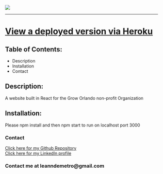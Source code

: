 

<!DOCTYPE html>
<html lang= "en">
<head>
<meta charset="UTF-8" />
<meta name="viewport" content="width=device-width, initial-scale=1.0">
<img src="https://i.imgur.com/uqgzfsp.jpg">
<hr>
</head>
<body>

<a rel="norefferer" target="_blank" href="https://compost-incorp.herokuapp.com/"><h1>View a deployed version via Heroku</h1></a>
<h2>Table of Contents:</h2>
    
<ul>
<li>Description</li>
<li>Installation</li>
<li>Contact</li>
</ul>   

<h2>Description:</h2>
<p>A website built in React for the Grow Orlando non-profit Organization</p>

<h2>Installation:</h2>
<p>Please npm install and then npm start to run on localhost port 3000</p>

<h3>Contact</h3>
     
<a href="https://github.com/leanndemetro/compostInc"> Click here for my Github Repository </a>
<br>
<a href="https://www.linkedin.com/in/alyssa-de-metro-59abba1b0/"> Click here for my LinkedIn profile </a>

<h3>Contact me at leanndemetro@gmail.com</h3>
</body> 
</html>